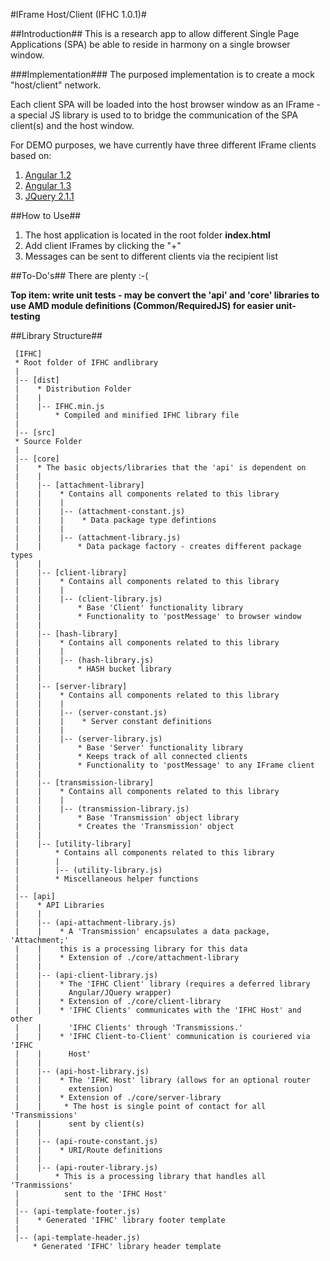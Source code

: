 #IFrame Host/Client (IFHC 1.0.1)#

##Introduction##
This is a research app to allow different Single Page Applications (SPA) be able to reside in harmony on a single browser window.

###Implementation###
The purposed implementation is to create a mock "host/client" network.  

Each client SPA will be loaded into the host browser window as an IFrame - a special JS library is used to to bridge the communication of the SPA client(s) and the host window.

For DEMO purposes, we have currently have three different IFrame clients based on:
    
1. [Angular 1.2](https://www.angularjs.org/)
2. [Angular 1.3](https://www.angularjs.org/)
3. [JQuery 2.1.1](http://www.jquery.com/)

##How to Use##
1. The host application is located in the root folder **index.html**
2. Add client IFrames by clicking the "+"
3. Messages can be sent to different clients via the recipient list

##To-Do's##
There are plenty :-(

**Top item: write unit tests - may be convert the 'api' and 'core' libraries to use AMD module definitions (Common/RequiredJS) for easier unit-testing**

##Library Structure##
    
	 [IFHC]
	 * Root folder of IFHC andlibrary
	 |    
	 |-- [dist]
	 |    * Distribution Folder
	 |    |
	 |    |-- IFHC.min.js
	 |        * Compiled and minified IFHC library file
	 |    
	 |-- [src]
	 * Source Folder
	 |
	 |-- [core]
	 |    * The basic objects/libraries that the 'api' is dependent on
	 |    |
	 |    |-- [attachment-library]
	 |    |    * Contains all components related to this library
	 |    |    |    
	 |    |    |-- (attachment-constant.js)
	 |    |    |    * Data package type defintions
	 |    |    |    
	 |    |    |-- (attachment-library.js)
	 |    |        * Data package factory - creates different package types
	 |    |
	 |    |-- [client-library]
	 |    |    * Contains all components related to this library
	 |    |    |
	 |    |    |-- (client-library.js)
	 |    |        * Base 'Client' functionality library
	 |    |        * Functionality to 'postMessage' to browser window
	 |    |
	 |    |-- [hash-library]
	 |    |    * Contains all components related to this library
	 |    |    |
	 |    |    |-- (hash-library.js)
	 |    |        * HASH bucket library
	 |    |
	 |    |-- [server-library]
	 |    |    * Contains all components related to this library
	 |    |    |
	 |    |    |-- (server-constant.js)
	 |    |    |    * Server constant definitions
	 |    |    |
	 |    |    |-- (server-library.js)
	 |    |        * Base 'Server' functionality library
	 |    |        * Keeps track of all connected clients
	 |    |        * Functionality to 'postMessage' to any IFrame client
	 |    |
	 |    |-- [transmission-library]
	 |    |    * Contains all components related to this library
	 |    |    |
	 |    |    |-- (transmission-library.js)
	 |    |        * Base 'Transmission' object library
	 |    |        * Creates the 'Transmission' object
	 |    |
	 |    |-- [utility-library]
	 |        * Contains all components related to this library
	 |        |
	 |        |-- (utility-library.js)
	 |        * Miscellaneous helper functions
	 |
	 |-- [api]
	 |    * API Libraries
	 |    |
	 |    |-- (api-attachment-library.js)
	 |    |    * A 'Transmission' encapsulates a data package, 'Attachment;' 
	 |    |    this is a processing library for this data
	 |    |    * Extension of ./core/attachment-library
	 |    |
	 |    |-- (api-client-library.js)
	 |    |    * The 'IFHC Client' library (requires a deferred library 
	 |    |      Angular/JQuery wrapper)
	 |    |    * Extension of ./core/client-library
	 |    |    * 'IFHC Clients' communicates with the 'IFHC Host' and other 
	 |    |      'IFHC Clients' through 'Transmissions.'
	 |    |    * 'IFHC Client-to-Client' communication is couriered via 'IFHC 
	 |    |      Host'
	 |    |
	 |    |-- (api-host-library.js)
	 |    |    * The 'IFHC Host' library (allows for an optional router 
	 |    |      extension)
	 |    |    * Extension of ./core/server-library
	 |    |     * The host is single point of contact for all 'Transmissions' 
	 |    |      sent by client(s)
	 |    |    
	 |    |-- (api-route-constant.js)
	 |    |    * URI/Route definitions
	 |    |
	 |    |-- (api-router-library.js)
	 |        * This is a processing library that handles all 'Tranmissions' 
	 |          sent to the 'IFHC Host'
	 |         
	 |-- (api-template-footer.js)
	 |    * Generated 'IFHC' library footer template
	 |
	 |-- (api-template-header.js)
	     * Generated 'IFHC' library header template